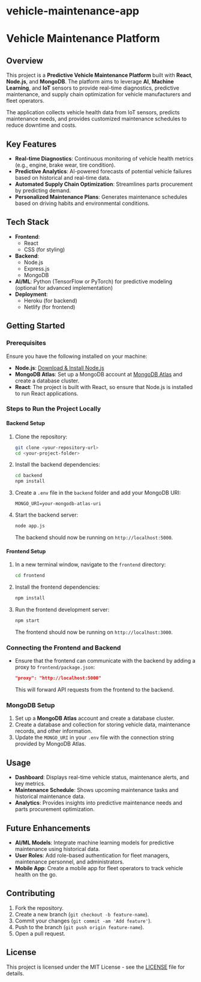 # vehicle-maintenance-app
# Vehicle Maintenance Platform

## Overview
This project is a **Predictive Vehicle Maintenance Platform** built with **React**, **Node.js**, and **MongoDB**. The platform aims to leverage **AI**, **Machine Learning**, and **IoT** sensors to provide real-time diagnostics, predictive maintenance, and supply chain optimization for vehicle manufacturers and fleet operators.

The application collects vehicle health data from IoT sensors, predicts maintenance needs, and provides customized maintenance schedules to reduce downtime and costs.

## Key Features

- **Real-time Diagnostics**: Continuous monitoring of vehicle health metrics (e.g., engine, brake wear, tire condition).
- **Predictive Analytics**: AI-powered forecasts of potential vehicle failures based on historical and real-time data.
- **Automated Supply Chain Optimization**: Streamlines parts procurement by predicting demand.
- **Personalized Maintenance Plans**: Generates maintenance schedules based on driving habits and environmental conditions.

## Tech Stack

- **Frontend**: 
  - React
  - CSS (for styling)
- **Backend**: 
  - Node.js
  - Express.js
  - MongoDB
- **AI/ML**: Python (TensorFlow or PyTorch) for predictive modeling (optional for advanced implementation)
- **Deployment**: 
  - Heroku (for backend)
  - Netlify (for frontend)

## Getting Started

### Prerequisites

Ensure you have the following installed on your machine:
- **Node.js**: [Download & Install Node.js](https://nodejs.org/)
- **MongoDB Atlas**: Set up a MongoDB account at [MongoDB Atlas](https://www.mongodb.com/cloud/atlas) and create a database cluster.
- **React**: The project is built with React, so ensure that Node.js is installed to run React applications.

### Steps to Run the Project Locally

#### Backend Setup

1. Clone the repository:
    ```bash
    git clone <your-repository-url>
    cd <your-project-folder>
    ```

2. Install the backend dependencies:
    ```bash
    cd backend
    npm install
    ```

3. Create a `.env` file in the `backend` folder and add your MongoDB URI:
    ```env
    MONGO_URI=your-mongodb-atlas-uri
    ```

4. Start the backend server:
    ```bash
    node app.js
    ```

   The backend should now be running on `http://localhost:5000`.

#### Frontend Setup

1. In a new terminal window, navigate to the `frontend` directory:
    ```bash
    cd frontend
    ```

2. Install the frontend dependencies:
    ```bash
    npm install
    ```

3. Run the frontend development server:
    ```bash
    npm start
    ```

   The frontend should now be running on `http://localhost:3000`.

### Connecting the Frontend and Backend

- Ensure that the frontend can communicate with the backend by adding a proxy to `frontend/package.json`:
    ```json
    "proxy": "http://localhost:5000"
    ```

   This will forward API requests from the frontend to the backend.

### MongoDB Setup

1. Set up a **MongoDB Atlas** account and create a database cluster.
2. Create a database and collection for storing vehicle data, maintenance records, and other information.
3. Update the `MONGO_URI` in your `.env` file with the connection string provided by MongoDB Atlas.

## Usage

- **Dashboard**: Displays real-time vehicle status, maintenance alerts, and key metrics.
- **Maintenance Schedule**: Shows upcoming maintenance tasks and historical maintenance data.
- **Analytics**: Provides insights into predictive maintenance needs and parts procurement optimization.

## Future Enhancements

- **AI/ML Models**: Integrate machine learning models for predictive maintenance using historical data.
- **User Roles**: Add role-based authentication for fleet managers, maintenance personnel, and administrators.
- **Mobile App**: Create a mobile app for fleet operators to track vehicle health on the go.

## Contributing

1. Fork the repository.
2. Create a new branch (`git checkout -b feature-name`).
3. Commit your changes (`git commit -am 'Add feature'`).
4. Push to the branch (`git push origin feature-name`).
5. Open a pull request.

## License

This project is licensed under the MIT License - see the [LICENSE](LICENSE) file for details.
